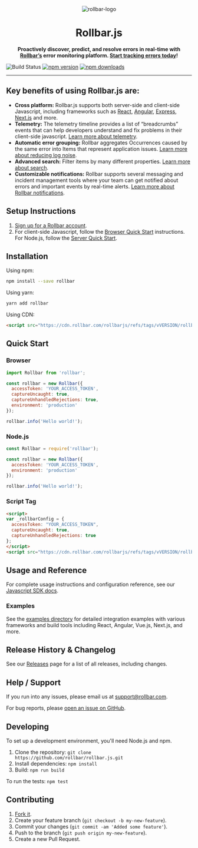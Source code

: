 <p align="center">
  <img alt="rollbar-logo" src="https://user-images.githubusercontent.com/3300063/207964480-54eda665-d6fe-4527-ba51-b0ab3f41f10b.png" />
</p>

<h1 align="center">Rollbar.js</h1>

<p align="center">
  <strong>Proactively discover, predict, and resolve errors in real-time with <a href="https://rollbar.com">Rollbar’s</a> error monitoring platform. <a href="https://rollbar.com/signup/">Start tracking errors today</a>!</strong>
</p>

![Build Status](https://github.com/rollbar/rollbar.js/workflows/Rollbar.js%20CI/badge.svg?tag=latest)
[![npm version](https://img.shields.io/npm/v/rollbar.svg)](https://www.npmjs.com/package/rollbar)
[![npm downloads](https://img.shields.io/npm/dm/rollbar.svg)](https://www.npmjs.com/package/rollbar)

---

## Key benefits of using Rollbar.js are:

- **Cross platform:** Rollbar.js supports both server-side and client-side Javascript, including frameworks such as <a href="https://docs.rollbar.com/docs/react-ts">React</a>, <a href="https://docs.rollbar.com/docs/angular">Angular</a>, <a href="https://docs.rollbar.com/docs/nodejs#using-express">Express</a>, <a href="https://docs.rollbar.com/docs/nextjs">Next.js</a> and more.
- **Telemetry:** The telemetry timeline provides a list of “breadcrumbs” events that can help developers understand and fix problems in their client-side javascript. <a href="https://docs.rollbar.com/docs/rollbarjs-telemetry">Learn more about telemetry</a>.
- **Automatic error grouping:** Rollbar aggregates Occurrences caused by the same error into Items that represent application issues. <a href="https://docs.rollbar.com/docs/grouping-occurrences">Learn more about reducing log noise</a>.
- **Advanced search:** Filter items by many different properties. <a href="https://docs.rollbar.com/docs/search-items">Learn more about search</a>.
- **Customizable notifications:** Rollbar supports several messaging and incident management tools where your team can get notified about errors and important events by real-time alerts. <a href="https://docs.rollbar.com/docs/notifications">Learn more about Rollbar notifications</a>.

## Setup Instructions

1. [Sign up for a Rollbar account](https://rollbar.com/signup).
2. For client-side Javascript, follow the [Browser Quick Start](https://docs.rollbar.com/docs/javascript#section-quick-start-browser) instructions. For Node.js, follow the [Server Quick Start](https://docs.rollbar.com/docs/javascript#section-quick-start-server).

## Installation

Using npm:
```bash
npm install --save rollbar
```

Using yarn:
```bash
yarn add rollbar
```

Using CDN:
```html
<script src="https://cdn.rollbar.com/rollbarjs/refs/tags/vVERSION/rollbar.min.js"></script>
```

## Quick Start

### Browser
```javascript
import Rollbar from 'rollbar';

const rollbar = new Rollbar({
  accessToken: 'YOUR_ACCESS_TOKEN',
  captureUncaught: true,
  captureUnhandledRejections: true,
  environment: 'production'
});

rollbar.info('Hello world!');
```

### Node.js
```javascript
const Rollbar = require('rollbar');

const rollbar = new Rollbar({
  accessToken: 'YOUR_ACCESS_TOKEN',
  environment: 'production'
});

rollbar.info('Hello world!');
```

### Script Tag
```html
<script>
var _rollbarConfig = {
  accessToken: "YOUR_ACCESS_TOKEN",
  captureUncaught: true,
  captureUnhandledRejections: true
};
</script>
<script src="https://cdn.rollbar.com/rollbarjs/refs/tags/vVERSION/rollbar.min.js"></script>
```

## Usage and Reference

For complete usage instructions and configuration reference, see our [Javascript SDK docs](https://docs.rollbar.com/docs/javascript).

### Examples

See the [examples directory](./examples/) for detailed integration examples with various frameworks and build tools including React, Angular, Vue.js, Next.js, and more.

## Release History & Changelog

See our [Releases](https://github.com/rollbar/rollbar.js/releases) page for a list of all releases, including changes.

## Help / Support

If you run into any issues, please email us at [support@rollbar.com](mailto:support@rollbar.com).

For bug reports, please [open an issue on GitHub](https://github.com/rollbar/rollbar.js/issues/new).

## Developing

To set up a development environment, you'll need Node.js and npm.

1. Clone the repository: `git clone https://github.com/rollbar/rollbar.js.git`
2. Install dependencies: `npm install`
3. Build: `npm run build`

To run the tests: `npm test`

## Contributing

1. [Fork it](https://github.com/rollbar/rollbar.js).
2. Create your feature branch (`git checkout -b my-new-feature`).
3. Commit your changes (`git commit -am 'Added some feature'`).
4. Push to the branch (`git push origin my-new-feature`).
5. Create a new Pull Request.
